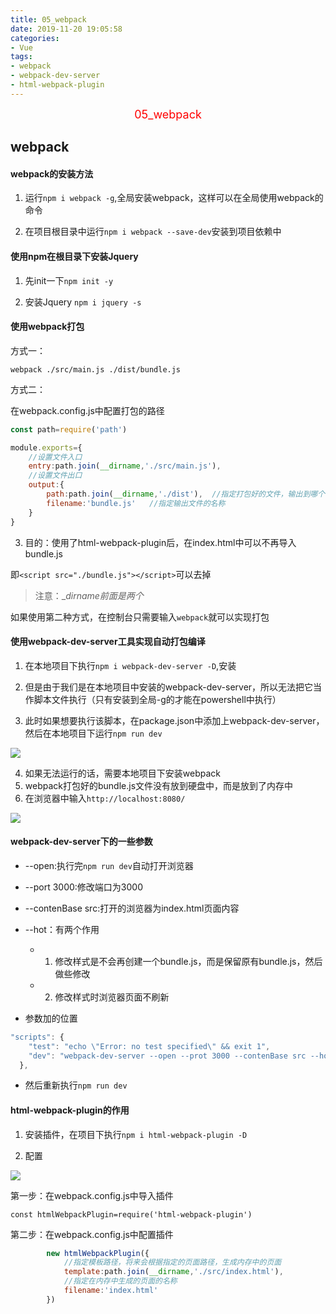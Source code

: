 ```yaml
---
title: 05_webpack
date: 2019-11-20 19:05:58
categories:
- Vue
tags:
- webpack
- webpack-dev-server
- html-webpack-plugin
---
```


<center><font size=4 color="red">05_webpack</font></center>

<!--more-->

## webpack

#### webpack的安装方法

1. 运行`npm i webpack -g`,全局安装webpack，这样可以在全局使用webpack的命令

2. 在项目根目录中运行`npm i webpack --save-dev`安装到项目依赖中

#### 使用npm在根目录下安装Jquery

1. 先init一下`npm init -y`

2. 安装Jquery `npm i jquery -s`

#### 使用webpack打包

方式一：

`webpack ./src/main.js ./dist/bundle.js`

方式二：

在webpack.config.js中配置打包的路径

```js
const path=require('path')

module.exports={
    //设置文件入口
    entry:path.join(__dirname,'./src/main.js'),
    //设置文件出口
    output:{
        path:path.join(__dirname,'./dist'),  //指定打包好的文件，输出到哪个目录中
        filename:'bundle.js'   //指定输出文件的名称
    }
}
```

3. 目的：使用了html-webpack-plugin后，在index.html中可以不再导入bundle.js

即`<script src="./bundle.js"></script>`可以去掉

> 注意：__dirname前面是两个_

如果使用第二种方式，在控制台只需要输入`webpack`就可以实现打包

#### 使用webpack-dev-server工具实现自动打包编译

1. 在本地项目下执行`npm i webpack-dev-server -D`,安装

2. 但是由于我们是在本地项目中安装的webpack-dev-server，所以无法把它当作脚本文件执行（只有安装到全局-g的才能在powershell中执行）

3. 此时如果想要执行该脚本，在package.json中添加上webpack-dev-server，然后在本地项目下运行`npm run dev`

![](01.png)

4. 如果无法运行的话，需要本地项目下安装webpack
5. webpack打包好的bundle.js文件没有放到硬盘中，而是放到了内存中
6. 在浏览器中输入`http://localhost:8080/`

![](02.png)

#### webpack-dev-server下的一些参数

* --open:执行完`npm run dev`自动打开浏览器
* --port 3000:修改端口为3000
* --contenBase src:打开的浏览器为index.html页面内容
* --hot：有两个作用
	* 1. 修改样式是不会再创建一个bundle.js，而是保留原有bundle.js，然后做些修改
	* 2. 修改样式时浏览器页面不刷新

* 参数加的位置

```js
"scripts": {
    "test": "echo \"Error: no test specified\" && exit 1",
    "dev": "webpack-dev-server --open --prot 3000 --contenBase src --hot"
  },
```

* 然后重新执行`npm run dev`

#### html-webpack-plugin的作用

1. 安装插件，在项目下执行`npm i html-webpack-plugin -D`

2. 配置

![](03.png)

第一步：在webpack.config.js中导入插件

`const htmlWebpackPlugin=require('html-webpack-plugin')`

第二步：在webpack.config.js中配置插件

```js
        new htmlWebpackPlugin({
            //指定模板路径，将来会根据指定的页面路径，生成内存中的页面
            template:path.join(__dirname,'./src/index.html'),
            //指定在内存中生成的页面的名称
            filename:'index.html'
        })
```

